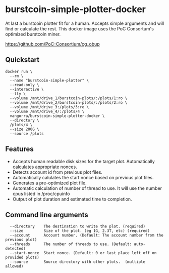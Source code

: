 # burstcoin-simple-plotter-docker
At last a burstcoin plotter fit for a human. Accepts simple arguments and will find or calculate the rest. This docker image uses the PoC Consortum's optimized burstcoin miner.

https://github.com/PoC-Consortium/cg_obup

## Quickstart
```
docker run \
  --rm \
  --name "burstcoin-simple-plotter" \
  --read-only \
  --interactive \
  --tty \
  --volume /mnt/drive_1/burstcoin-plots/:/plots/1:ro \
  --volume /mnt/drive_2/burstcoin-plots/:/plots/2:ro \
  --volume /mnt/drive_3:/plots/3:ro \
  --volume /mnt/drive_4/:/plots/4 \
  vangorra/burstcoin-simple-plotter-docker \
  --directory \
  /plots/4 \
  --size 200G \
  --source /plots
```

## Features
- Accepts human readable disk sizes for the target plot. Automatically calculates appropriate nonces.
- Detects account id from previous plot files.
- Automatically calulates the start nonce based on previous plot files.
- Generates a pre-optimized plot file.
- Automatic calculation of number of thread to use. It will use the number cpus listed in /proc/cpuinfo
- Output of plot duration and estimated time to completion.

## Command line arguments
```
  --directory    The destination to write the plot. (required)
  --size         Size of the plot. (eg 1G, 2.3T, etc) (required)
  --account      Account number. (Default: The account number from the previous plot)
  --threads      The number of threads to use. (Default: auto-detected)
  --start-nonce  Start nonce. (Default: 0 or last place left off on provided plots)
  --source       Source directory with other plots.  (multiple allowed)
```
